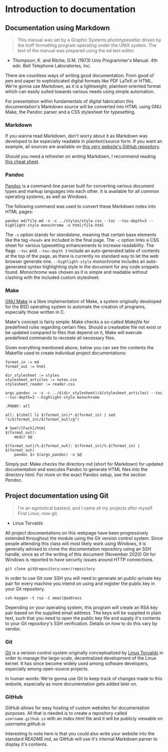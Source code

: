 # Introduction to documentation

## Documentation using Markdown

> This manual was set by a Graphic Systems phototypesetter driven by the troff formatting program operating under the UNIX system. The text of the manual was prepared using the ed text editor.

- Thompson, K. and Ritche, D.M. (1973) Unix Programmer's Manual. 4th edn. Bell Telephone Laboratories, Inc.

There are countless ways of writing good documentation. From good ol' pen and paper to sophisticated digital formats like PDF LaTeX or HTML. We're gonna use Markdown, as it is a lightweight, plaintext-oriented format which can easily suited towards various needs using simple automation.

For presentation within fundamentals of digital fabrication this documentation's Markdown source will be converted into HTML using GNU Make, the Pandoc parser and a CSS stylesheet for typesetting.

### Markdown

If you wanna read Markdown, don't worry about it as Markdown was developed to be especially readable in plaintext/source form. If you want an example, all sources are available on [this very website's GitHub repository](https://github.com/zibonbadi/zibonbadi.github.io).

Should you need a refresher on *writing* Markdown, I recommend reading [this cheat sheet](https://www.markdownguide.org/cheat-sheet).

### Pandoc

[Pandoc](https://pandoc.org/) is a command-line parser built for converting various document types and markup languages into each other. It is available for all common operating systems, as well as Windows.

The following command was used to convert these Markdown notes into HTML pages:

	pandoc md/file.md -s -c ../styles/style.css --toc --toc-depth=3 --highlight-style monochrome -o html/file.html

The `-s` option stands for *standalone*, meaning that certain base elements like the tag `<head>` are included in the final page.
The `-c` option links a CSS sheet for various typesetting enhancements to increase readability.
The flags `--toc` and `--toc-depth 3` include an auto-generated table of contents at the top of the page, as there is currently no standard way to let the web browser generate one.
`--highlight-style` monochrome includes an auto-generated syntax highlighting style in the document for any code snippets found. *Monochrome* was chosen as it is simple and readable without clashing with the included custom stylesheet.

### Make

[GNU Make](https://www.gnu.org/software/make/) is a libre implementation of Make, a system originally developed for the BSD operating system to automate the creation of programs, especially those written in C.

Make's concept is fairly simple: Make checks a so-called *Makefile* for predefined rules regarding certain files. Should a createable file not exist or be updated compared to files that depend on it, Make will execute predefined commands to recreate all necessary files.

Given everything mentioned above, below you can see the contents the Makefile used to create individual project documentations:

```Make
format_in := md
format_out := html

dir_stylesheet := styles
stylesheet_articles := notes.css
stylesheet_reader := reader.css

args_pandoc := -s -c ../$(dir_stylesheet)/$(stylesheet_articles) --toc --toc-depth=3 --highlight-style monochrome

.PHONY: all

all: $(shell ls $(format_in)/*.$(format_in) | sed "s/$(format_in)/$(format_out)/g")

# Sem?/[Fach]/html
$(format_out):
	mkdir $@

$(format_out)/%.$(format_out): $(format_in)/%.$(format_in) | $(format_out)
	pandoc $< $(args_pandoc) -o $@ 
```

Simply put: Make checks the directory *md* (short for Markdown) for updated documentation and executes Pandoc to generate HTML files into the directory *html*. For more on the exact Pandoc setup, see the section *Pandoc*.

## Project documentation using Git

> I'm an egotistical bastard, and I name all my projects after myself. First Linux, now git.

- Linus Torvalds

All project documentations on this webpage have been progressively extended throughout the module using the Git version control system. Since people attending this class will most likely work using Windows, it is generally advised to clone the documentation repository using an SSH handle, since as of the writing of this document (November 2020) Git for Windows is reported to have security issues around HTTP connections.

	git clone git@repository:user/repository

In order to use Git over SSH you will need to generate an public-private key pair for every machine you intend on using and register the public key in your Git repository.

	ssh-keygen -t rsa -C email@address

Depending on your operating system, this program will create an RSA key pair based on the supplied email address. The keys will be supplied in plain text, such that you need to open the public key file and supply it's contents to your Git repository's SSH verification. Details on how to do this vary by vendor.

### Git

[Git](https://git-scm.com/) is a version control system originally conceptualized by [Linus Torvalds]( https://en.wikipedia.org/wiki/Linus_Torvalds ) in order to manage the large-scale, decentralized development of the Linux kernel. It has since become widely used among software developers, especially among open-source projects.

In human words: We're gonna use Git to keep track of changes made to this website, especially as more documentation gets added later on.

### GitHub

GitHub allows for easy hosting of custom websites for documentation purposes. All that is needed is to create a repository called `username.github.io` with an *index.html* file and it will be publicly viewable on *username.github.io*

Interesting to note here is that you could also write your website into the standard *README.md*, as GitHub will use it's internal Markdown parser to display it's contents.
